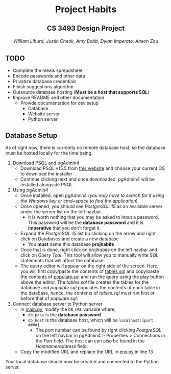 <h1 style="text-align: center;"> Project Habits </h1>
<h2 style="text-align: center;"> CS 3493 Design Project </h2>
<h6 style="text-align: center;"> William Liburd, Justin Cheok, Amy Bobb, Dylan Imperato, Anson Zou </h6>

__TODO__
---------
- Complete the meals spreadsheet
- Encode passwords and other data
- Privatize database credentials
- Finish suggestions algorithm
- Outsource database hosting (**Must be a host that supports SQL**)
- Improve README and other documentation
    - Provide documentation for dev setup
        - Database
        - Website server
        - Python server

Database Setup
--------------
As of right now, there is currently no remote database host, so the database must be hosted locally for the time being.

1. Download PSQL and pgAdmin4
    - Download PSQL v15.5 from [this website](https://www.enterprisedb.com/downloads/postgres-postgresql-downloads) and choose your current OS to download the installer
    - Continue clicking next and once downloaded, pgAdmin4 will be installed alongside PSQL.
2. Using pgAdmin4
    - Once installed, open pgAdmin4 (*you may have to search for it using the Windows key or cmd+space to find the application*)
    - Once opened, you should see *PostgreSQL 15* as an available server under the server list on the left navbar.
        - It is worth nothing that you may be asked to input a password. This password will be the **database password** and it is **imperative** that you don't forget it. 
    - Expand the *PostgreSQL 15* list bu clicking on the arrow and right click on Databases and create a new database
        - You **must** name this database **projhabits**
    - Once that is done, right click on *projhabits* on the left navbar and click on *Query Tool*. This tool will allow you to manually write SQL statements that will affect the database.
    - The query editor will appear on the right side of the screen. Here, you will first copy/paste the contents of [tables.sql](/backend/tables.sql) and copy/paste the contents of [populate.sql](/backend/populate.sql) and run the query using the play button above the editor. The *tables.sql* file creates the tables for the database and *populate.sql* populates the contents of each table in the database, hence, the contents of *tables.sql* must run first or before that of *populate.sql*.
3. Connect database server to Python server
    - In [main.py](/backend/main.py), modify the `DB_URL` variable where,
        - `db_pass` is the **database password**
        - `db_host` is the database host, which will be `localhost:[port ####]`
            - The port number can be found by right clicking *PostgreSQL* on the left navbar in pgAdmin4 > Properties > Connections in the *Port* field. The host can can also be found in the *Hostname/address* field.
    - Copy the modified URL and replace the URL in [env.py](/alembic/env.py) in line 13

Your local database should now be created and connected to the Python server.
